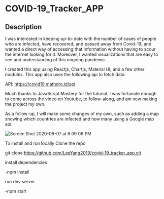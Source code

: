 # COVID-19_Tracker_APP

## Description 
I was interested in keeping up-to-date with the number of cases of people who are infected, have recovered, and passed away from Covid-19, and wanted a direct way of accessing that information without having to scour the internet looking for it. Moreover, I wanted visualizations that are easy to see and understanding of this ongoing pandemic.

I created this app using Reactjs, Chartjs, Material UI, and a few other modules. This app also uses the following api to fetch data:

API: https://covid19.mathdro.id/api

Much thanks to JavaScript Mastery for the tutorial. I was fortunate enough to come across the video on Youtube, to follow-along, and am now making the project my own.

As a follow-up, I will make some changes of my own, such as adding a map showing which countries are infected and how many using a Google map api.

![Screen Shot 2020-06-07 at 6 09 06 PM](https://user-images.githubusercontent.com/46943342/83981230-0c46c680-a8ea-11ea-97ba-7cbbf85db292.png)

To install and run locally
Clone the repo

git clone https://github.com/LeeYang2019/covid-19_tracker_app.git

install dependencies

-npm install

run dev server

-npm start
